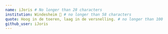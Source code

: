 ```yaml
---
name: iJoris # No longer than 28 characters
institution: Windesheim 🚩 # no longer than 58 characters
quote: Hoog in de toeren, laag in de versnelling. # no longer than 100 characters, avoid using quotes(") to guarantee the format remains the same.
github_user: iJoris
---
```

